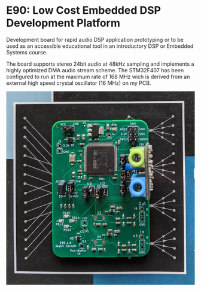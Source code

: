 # E90: Low Cost Embedded DSP Development Platform

Development board for rapid audio DSP application prototyping or to be used as an accessible educational tool in an introductory DSP or Embedded Systems course.

The board supports stereo 24bit audio at 48kHz sampling and implements a highly optimized DMA audio stream scheme. The STM32F407 has been configured to run at the maximum rate of 168 MHz wich is derived from an external high speed crystal oscillator (16 MHz) on my PCB.


![](PCB_REV1.jpg)


